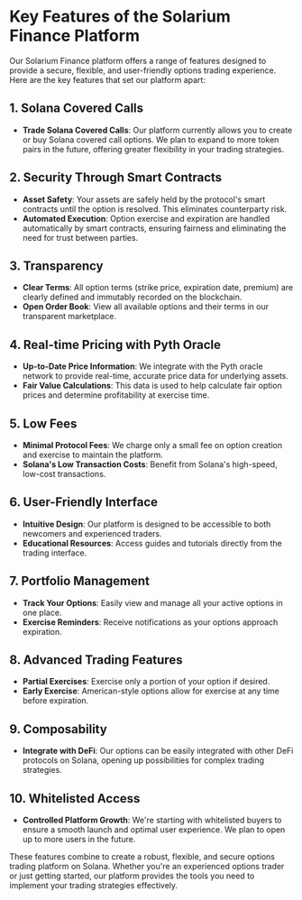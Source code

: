 # Key Features of the Solarium Finance Platform

Our Solarium Finance platform offers a range of features designed to provide a secure, flexible, and user-friendly options trading experience. Here are the key features that set our platform apart:

## 1. Solana Covered Calls

- **Trade Solana Covered Calls**: Our platform currently allows you to create or buy Solana covered call options. We plan to expand to more token pairs in the future, offering greater flexibility in your trading strategies.

## 2. Security Through Smart Contracts

- **Asset Safety**: Your assets are safely held by the protocol's smart contracts until the option is resolved. This eliminates counterparty risk.
- **Automated Execution**: Option exercise and expiration are handled automatically by smart contracts, ensuring fairness and eliminating the need for trust between parties.

## 3. Transparency

- **Clear Terms**: All option terms (strike price, expiration date, premium) are clearly defined and immutably recorded on the blockchain.
- **Open Order Book**: View all available options and their terms in our transparent marketplace.

## 4. Real-time Pricing with Pyth Oracle

- **Up-to-Date Price Information**: We integrate with the Pyth oracle network to provide real-time, accurate price data for underlying assets.
- **Fair Value Calculations**: This data is used to help calculate fair option prices and determine profitability at exercise time.

## 5. Low Fees

- **Minimal Protocol Fees**: We charge only a small fee on option creation and exercise to maintain the platform.
- **Solana's Low Transaction Costs**: Benefit from Solana's high-speed, low-cost transactions.

## 6. User-Friendly Interface

- **Intuitive Design**: Our platform is designed to be accessible to both newcomers and experienced traders.
- **Educational Resources**: Access guides and tutorials directly from the trading interface.

## 7. Portfolio Management

- **Track Your Options**: Easily view and manage all your active options in one place.
- **Exercise Reminders**: Receive notifications as your options approach expiration.

## 8. Advanced Trading Features

- **Partial Exercises**: Exercise only a portion of your option if desired.
- **Early Exercise**: American-style options allow for exercise at any time before expiration.

## 9. Composability

- **Integrate with DeFi**: Our options can be easily integrated with other DeFi protocols on Solana, opening up possibilities for complex trading strategies.

## 10. Whitelisted Access

- **Controlled Platform Growth**: We're starting with whitelisted buyers to ensure a smooth launch and optimal user experience. We plan to open up to more users in the future.

These features combine to create a robust, flexible, and secure options trading platform on Solana. Whether you're an experienced options trader or just getting started, our platform provides the tools you need to implement your trading strategies effectively.
